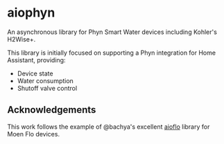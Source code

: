 # aiophyn

An asynchronous library for Phyn Smart Water devices including Kohler's H2Wise+.

This library is initially focused on supporting a Phyn integration for Home Assistant, providing:

- Device state
- Water consumption
- Shutoff valve control

## Acknowledgements

This work follows the example of @bachya's excellent [aioflo](https://github.com/bachya/aioflo) library for Moen Flo devices.
